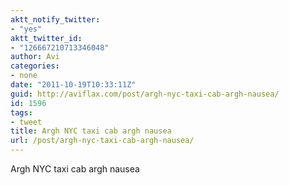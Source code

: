 ```yaml
---
aktt_notify_twitter:
- "yes"
aktt_twitter_id:
- "126667210713346048"
author: Avi
categories:
- none
date: "2011-10-19T10:33:11Z"
guid: http://aviflax.com/post/argh-nyc-taxi-cab-argh-nausea/
id: 1596
tags:
- tweet
title: Argh NYC taxi cab argh nausea
url: /post/argh-nyc-taxi-cab-argh-nausea/
---
```

Argh NYC taxi cab argh nausea